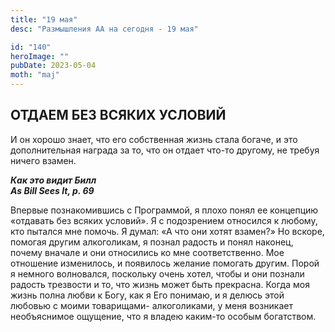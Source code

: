 ```yaml
---
title: "19 мая"
desc: "Размышления АА на сегодня - 19 мая"

id: "140"
heroImage: ""
pubDate: 2023-05-04
moth: "maj"
---
```


## ОТДАЕМ БЕЗ ВСЯКИХ УСЛОВИЙ

И он хорошо знает, что его собственная жизнь стала богаче, и это
дополнительная награда за то, что он отдает что-то другому, не требуя ничего
взамен.

**_Как это видит Билл  
As Bill Sees It, p. 69_**

Впервые познакомившись с Программой, я плохо понял ее концепцию «отдавать без
всяких условий». Я с подозрением относился к любому, кто пытался мне помочь. Я
думал: «А что они хотят взамен?» Но вскоре, помогая другим алкоголикам, я
познал радость и понял наконец, почему вначале и они относились ко мне
соответственно. Мое отношение изменилось, и появилось желание помогать другим.
Порой я немного волновался, поскольку очень хотел, чтобы и они познали радость
трезвости и то, что жизнь может быть прекрасна. Когда моя жизнь полна любви к
Богу, как я Его понимаю, и я делюсь этой любовью с моими товарищами-
алкоголиками, у меня возникает необъяснимое ощущение, что я владею каким-то
особым богатством.
